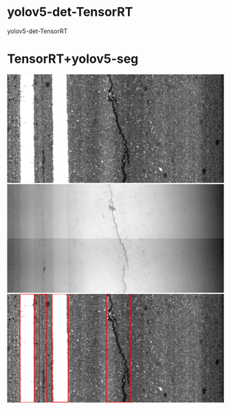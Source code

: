 # yolov5-det-TensorRT
yolov5-det-TensorRT
<h1>TensorRT+yolov5-seg</h1>
<div stype="display: flex">
<img src="https://github.com/cockmake/yolov5-det-TensorRT/blob/9077ad8433ba4589d601458dcb208dd239df6321/Orange2D_L783.jpg" alt="img_2D">
<img src="https://github.com/cockmake/yolov5-det-TensorRT/blob/9077ad8433ba4589d601458dcb208dd239df6321/Orange3D_L783.jpg" alt="img_3D">
</div>
<img src="https://github.com/cockmake/yolov5-det-TensorRT/blob/9077ad8433ba4589d601458dcb208dd239df6321/ret.jpg" alt="fuse_2D_3D">
